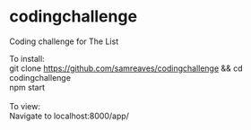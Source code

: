 codingchallenge
===============

Coding challenge for The List

To install:
<br/>
git clone https://github.com/samreaves/codingchallenge && cd codingchallenge
<br/>
npm start
<br/><br/>
To view:
<br/>
Navigate to localhost:8000/app/
